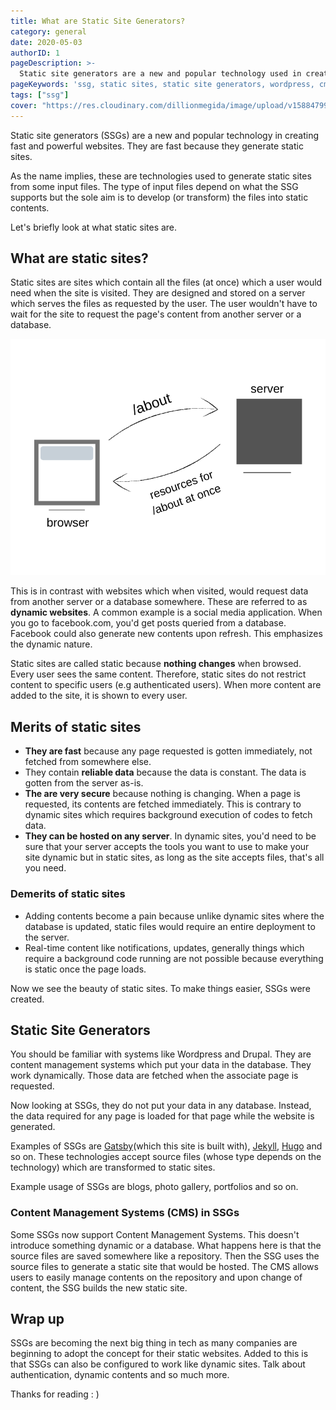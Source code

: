 ```yaml
---
title: What are Static Site Generators?
category: general
date: 2020-05-03
authorID: 1
pageDescription: >-
  Static site generators are a new and popular technology used in creating fast, powerful and secured static sites.
pageKeywords: 'ssg, static sites, static site generators, wordpress, cms, drupal, gatsby, hugo, jekyll'
tags: ["ssg"]
cover: "https://res.cloudinary.com/dillionmegida/image/upload/v1588479985/images/thewebfor5/SSGs_gzcmxa.png"
---
```


Static site generators (SSGs) are a new and popular technology in creating fast and powerful websites. They are fast because they generate static sites.

As the name implies, these are technologies used to generate static sites from some input files. The type of input files depend on what the SSG supports but the sole aim is to develop (or transform) the files into static contents.

Let's briefly look at what static sites are.

## What are static sites?

Static sites are sites which contain all the files (at once) which a user would need when the site is visited. They are designed and stored on a server which serves the files as requested by the user. The user wouldn't have to wait for the site to request the page's content from another server or a database.

![Illustration of server fetching a page from a server](./fetch-from-server.png)

This is in contrast with websites which when visited, would request data from another server or a database somewhere. These are referred to as **dynamic websites**. A common example is a social media application. When you go to facebook.com, you'd get posts queried from a database. Facebook could also generate new contents upon refresh. This emphasizes the dynamic nature.

Static sites are called static because **nothing changes** when browsed. Every user sees the same content. Therefore, static sites do not restrict content to specific users (e.g authenticated users). When more content are added to the site, it is shown to every user.

## Merits of static sites

- **They are fast** because any page requested is gotten immediately, not fetched from somewhere else.
- They contain **reliable data** because the data is constant. The data is gotten from the server as-is.
- **The are very secure** because nothing is changing. When a page is requested, its contents are fetched immediately. This is contrary to dynamic sites which requires background execution of codes to fetch data.
- **They can be hosted on any server**. In dynamic sites, you'd need to be sure that your server accepts the tools you want to use to make your site dynamic but in static sites, as long as the site accepts files, that's all you need.

### Demerits of static sites

- Adding contents become a pain because unlike dynamic sites where the database is updated, static files would require an entire deployment to the server.
- Real-time content like notifications, updates, generally things which require a background code running are not possible because everything is static once the page loads.

Now we see the beauty of static sites. To make things easier, SSGs were created.

## Static Site Generators

You should be familiar with systems like Wordpress and Drupal. They are content management systems which put your data in the database. They work dynamically. Those data are fetched when the associate page is requested.

Now looking at SSGs, they do not put your data in any database. Instead, the data required for any page is loaded for that page while the website is generated.

Examples of SSGs are [Gatsby](https://gatsbyjs.org)(which this site is built with), [Jekyll](https://jekyllrb.com/), [Hugo](https://gohugo.io/) and so on. These technologies accept source files (whose type depends on the technology) which are transformed to static sites.

Example usage of SSGs are blogs, photo gallery, portfolios and so on.

### Content Management Systems (CMS) in SSGs

Some SSGs now support Content Management Systems. This doesn't introduce something dynamic or a database. What happens here is that the source files are saved somewhere like a repository. Then the SSG uses the source files to generate a static site that would be hosted. The CMS allows users to easily manage contents on the repository and upon change of content, the SSG builds the new static site.

## Wrap up

SSGs are becoming the next big thing in tech as many companies are beginning to adopt the concept for their static websites. Added to this is that SSGs can also be configured to work like dynamic sites. Talk about authentication, dynamic contents and so much more.

Thanks for reading : )
